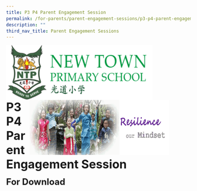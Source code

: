 ```yaml
---
title: P3 P4 Parent Engagement Session
permalink: /for-parents/parent-engagement-sessions/p3-p4-parent-engagement-session
description: ""
third_nav_title: Parent Engagement Sessions
---
```

<img src="/images/logosub.png" style="width:400px;height:150px;margin-left:0px;" align="left">

<img src="/images/Header%20GIF.gif" style="width:380px;height:150px;margin-right:60px;" align="right">
<br><br><br><br><br><br>

**<font size="6">P3 P4 Parent Engagement Session</font>**

**<font size="5">For Download</font>**